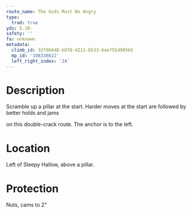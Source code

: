 ```yaml
---
route_name: The Gods Must Be Angry
type:
  trad: true
yds: 5.10-
safety: ''
fa: unknown
metadata:
  climb_id: 32f0b6d8-b078-4211-b533-6aef55d905b5
  mp_id: '108338622'
  left_right_index: '24'
---
```

# Description
Scramble up a pillar at the start. Harder moves at the start are followed by better holds and jams

on this  double-crack route.  The anchor is to the left.

# Location
Left of Sleepy Hallow, above a pillar.

# Protection
Nuts, cams to 2"
